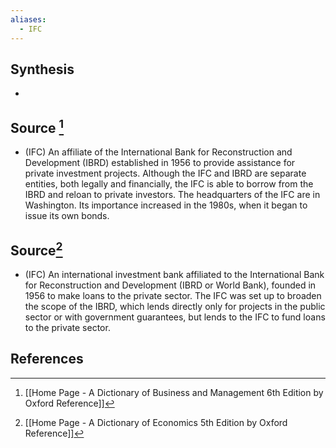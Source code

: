 ```yaml
---
aliases:
  - IFC
---
```

## Synthesis
- 
## Source [^1]
- (IFC) An affiliate of the International Bank for Reconstruction and Development (IBRD) established in 1956 to provide assistance for private investment projects. Although the IFC and IBRD are separate entities, both legally and financially, the IFC is able to borrow from the IBRD and reloan to private investors. The headquarters of the IFC are in Washington. Its importance increased in the 1980s, when it began to issue its own bonds.
## Source[^2]
- (IFC) An international investment bank affiliated to the International Bank for Reconstruction and Development (IBRD or World Bank), founded in 1956 to make loans to the private sector. The IFC was set up to broaden the scope of the IBRD, which lends directly only for projects in the public sector or with government guarantees, but lends to the IFC to fund loans to the private sector.
## References

[^1]: [[Home Page - A Dictionary of Business and Management 6th Edition by Oxford Reference]]
[^2]: [[Home Page - A Dictionary of Economics 5th Edition by Oxford Reference]]
